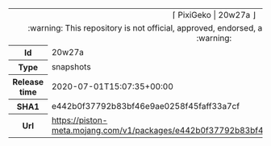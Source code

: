 <html><table>
<tr><td colspan="2" align="center"><img width="0" height="0"><br/>⌈ PixiGeko | 20w27a ⌋<br/><img width="0" height="0"></td></tr>
<tr><td colspan="2" align="center"><img width="0" height="0"><br/>
:warning: This repository is not official, approved, endorsed, associated or connected with Mojang :warning:
<br/><img width="0" height="0"></td></tr>
<tr><th>Id</th><td>20w27a</td></tr>
<tr><th>Type</th><td>snapshots</td></tr>
<tr><th>Release time</th><td>2020-07-01T15:07:35+00:00</td></tr>
<tr><th>SHA1</th><td>e442b0f37792b83bf46e9ae0258f45faff33a7cf</td></tr>
<tr><th>Url</th><td><a href="https://piston-meta.mojang.com/v1/packages/e442b0f37792b83bf46e9ae0258f45faff33a7cf/20w27a.json">https://piston-meta.mojang.com/v1/packages/e442b0f37792b83bf46e9ae0258f45faff33a7cf/20w27a.json</a></td></tr>